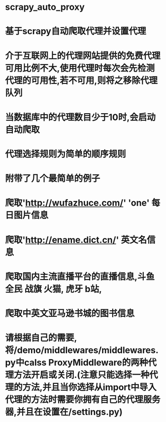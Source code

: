 # scrapy_auto_proxy

# 基于scrapy自动爬取代理并设置代理

# 介于互联网上的代理网站提供的免费代理可用比例不大,使用代理时每次会先检测代理的可用性,若不可用,则将之移除代理队列

# 当数据库中的代理数目少于10时,会启动自动爬取

# 代理选择规则为简单的顺序规则

# 附带了几个最简单的例子
# 爬取'http://wufazhuce.com/' 'one' 每日图片信息
# 爬取'http://ename.dict.cn/' 英文名信息
# 爬取国内主流直播平台的直播信息,斗鱼 全民 战旗 火猫, 虎牙 b站,
# 爬取中英文亚马逊书城的图书信息

# 请根据自己的需要,将/demo/middlewares/middlewares.py中calss ProxyMiddleware的两种代理方法开启或关闭.(注意只能选择一种代理的方法,并且当你选择从import中导入代理的方法时需要你拥有自己的代理服务器,并且在设置在/settings.py)
